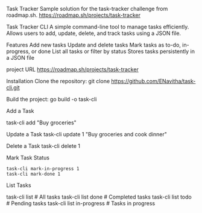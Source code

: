 Task Tracker
Sample solution for the task-tracker challenge from roadmap.sh.
https://roadmap.sh/projects/task-tracker

Task Tracker CLI
A simple command-line tool to manage tasks efficiently. Allows users to add, update, delete, and track tasks using a JSON file.

Features
Add new tasks
Update and delete tasks
Mark tasks as to-do, in-progress, or done
List all tasks or filter by status
Stores tasks persistently in a JSON file

project URL
https://roadmap.sh/projects/task-tracker

Installation
Clone the repository:
git clone https://github.com/ENavitha/task-cli.git


Build the project:
  go build -o task-cli

Add a Task

task-cli add "Buy groceries"

Update a Task
  task-cli update 1 "Buy groceries and cook dinner"

Delete a Task
    task-cli delete 1

Mark Task Status

    task-cli mark-in-progress 1
    task-cli mark-done 1

List Tasks

task-cli list          # All tasks
task-cli list done     # Completed tasks
task-cli list todo     # Pending tasks
task-cli list in-progress  # Tasks in progress
